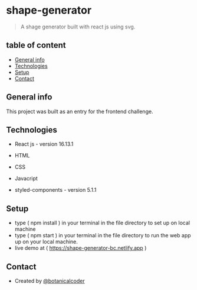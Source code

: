 # shape-generator
> A shage generator built with react js using svg.

## table of content
* [General info](#general-info)
* [Technologies](#technologies)
* [Setup](#setup)
* [Contact](#contact)


## General info

 This project was built as an entry for the frontend challenge.


## Technologies
  * React js - version 16.13.1
  * HTML
  * CSS
  * Javacript
  
  * styled-components - version 5.1.1

## Setup

 * type ( npm install ) in your terminal in the file directory to set up on local machine 
 * type ( npm start ) in your terminal in the file directory to run the web app up on your local machine.
 * live demo at ( https://shape-generator-bc.netlify.app )

## Contact
* Created by [@botanicalcoder](twitter.com/botanicalcoder)
